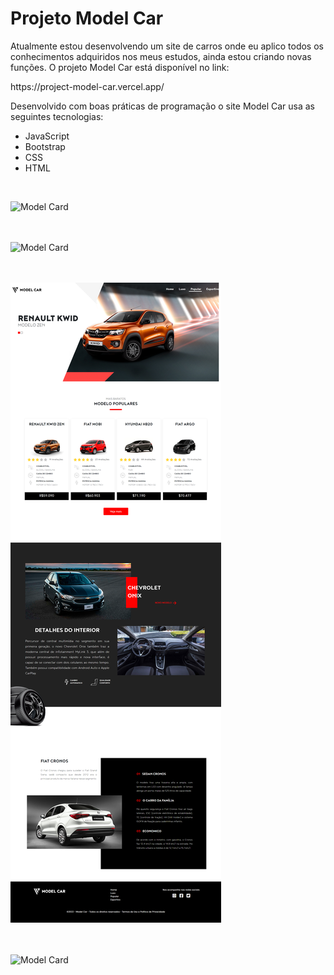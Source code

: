 <h1 align="left">Projeto Model Car</h1>

<p align="left">Atualmente estou desenvolvendo um site de carros onde eu aplico todos os conhecimentos adquiridos nos meus estudos, ainda estou criando novas funções. O projeto Model Car está disponível no link:<p>

<p align="left">https://project-model-car.vercel.app/</p>

<p align="left">Desenvolvido com boas práticas de programação o site Model Car usa as seguintes tecnologias:</p>

<ul>
  <li>JavaScript</li>
  <li>Bootstrap</li>
  <li>CSS</li>
  <li>HTML</li>
</ul>
<br>

![Model Card](/images/site/img-1.png "Model Car")
<br><br><br>

![Model Card](/images/site/img-2.png "Model Car")
<br><br><br>

![Model Card](/images/site/img-3.png "Model Car")
<br><br><br>

![Model Card](/images/site/img-4.png "Model Car")
<br><br><br>
